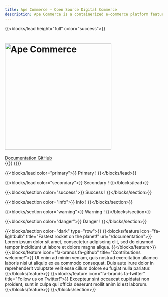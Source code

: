 ```yaml
---
title: Ape Commerce — Open Source Digital Commerce
description: Ape Commerce is a containerized e-commerce platform featuring a web API, admin panel and store front. The project is open source and released under the MIT License.
---
```


{{<blocks/lead height="full" color="success">}}
  <h1>
    <img style="width: 340px; max-width: 70%;" src="/images/ape_commerce_vertical.svg" alt="Ape Commerce">
  </h1>
  <div class="mt-5 mb-5">
    <a class="btn btn-primary mx-2 my-2" href="/doc">
      <i class="fa fa-file-lines me-2"></i> Documentation
    </a>
    <a class="btn btn-primary mx-2 my-2" href="https://github.com/ApeCommerce/ape-commerce" target="_blank">
      <i class="fab fa-github me-2"></i> GitHub
    </a>
  </div>
  {{<blocks/link-down color="secondary">}}
{{</blocks/lead>}}

{{<blocks/lead color="primary">}}
  Primary !
{{</blocks/lead>}}

{{<blocks/lead color="secondary">}}
  Secondary !
{{</blocks/lead>}}

{{<blocks/section color="success">}}
  Success !
{{</blocks/section>}}

{{<blocks/section color="info">}}
  Info !
{{</blocks/section>}}

{{<blocks/section color="warning">}}
  Warning !
{{</blocks/section>}}

{{<blocks/section color="danger">}}
  Danger !
{{</blocks/section>}}

{{<blocks/section color="dark" type="row">}}
  {{<blocks/feature icon="fa-lightbulb" title="Fastest rocket on the planet!" url="/documentation">}}
    Lorem ipsum dolor sit amet, consectetur adipiscing elit, sed do eiusmod tempor incididunt ut labore et dolore magna aliqua.
  {{</blocks/feature>}}
  {{<blocks/feature icon="fa-brands fa-github" title="Contributions welcome!">}}
    Ut enim ad minim veniam, quis nostrud exercitation ullamco laboris nisi ut aliquip ex ea commodo consequat. Duis aute irure dolor in reprehenderit voluptate velit esse cillum dolore eu fugiat nulla pariatur.
  {{</blocks/feature>}}
  {{<blocks/feature icon="fa-brands fa-twitter" title="Follow us on Twitter!">}}
    Excepteur sint occaecat cupidatat non proident, sunt in culpa qui officia deserunt mollit anim id est laborum.
  {{</blocks/feature>}}
{{</blocks/section>}}
